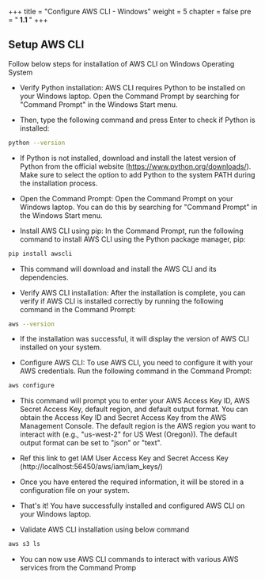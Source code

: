 +++
title = "Configure AWS CLI - Windows"
weight = 5
chapter = false
pre = "<b> 1.1 </b>"
+++

## Setup AWS CLI
Follow below steps for installation of AWS CLI on Windows Operating System

- Verify Python installation: AWS CLI requires Python to be installed on your Windows laptop. Open the Command Prompt by searching for "Command Prompt" in the Windows Start menu. 

- Then, type the following command and press Enter to check if Python is installed:

```sh
python --version
```
- If Python is not installed, download and install the latest version of Python from the official website (https://www.python.org/downloads/). Make sure to select the option to add Python to the system PATH during the installation process.

- Open the Command Prompt: Open the Command Prompt on your Windows laptop. You can do this by searching for "Command Prompt" in the Windows Start menu.
- Install AWS CLI using pip: In the Command Prompt, run the following command to install AWS CLI using the Python package manager, pip:

```sh
pip install awscli
```

- This command will download and install the AWS CLI and its dependencies.

- Verify AWS CLI installation: After the installation is complete, you can verify if AWS CLI is installed correctly by running the following command in the Command Prompt:

```sh
aws --version

```

- If the installation was successful, it will display the version of AWS CLI installed on your system.

- Configure AWS CLI: To use AWS CLI, you need to configure it with your AWS credentials. Run the following command in the Command Prompt:

```sh
aws configure
```

- This command will prompt you to enter your AWS Access Key ID, AWS Secret Access Key, default region, and default output format. You can obtain the Access Key ID and Secret Access Key from the AWS Management Console. The default region is the AWS region you want to interact with (e.g., "us-west-2" for US West (Oregon)). The default output format can be set to "json" or "text".

- Ref this link to get IAM User Access Key and Secret Access Key (http://localhost:56450/aws/iam/iam_keys/)

- Once you have entered the required information, it will be stored in a configuration file on your system.

- That's it! You have successfully installed and configured AWS CLI on your Windows laptop. 

- Validate AWS CLI installation using below command
```sh
aws s3 ls
```

- You can now use AWS CLI commands to interact with various AWS services from the Command Promp



